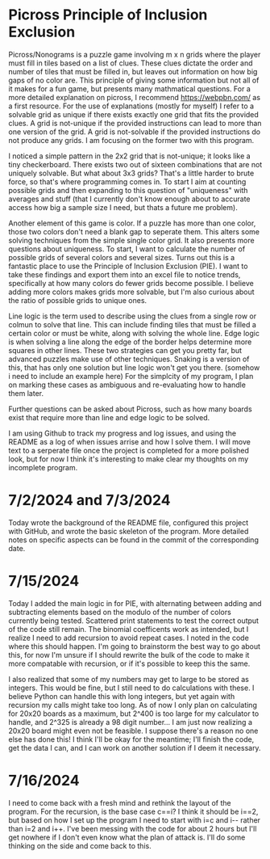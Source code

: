 # Picross Principle of Inclusion Exclusion
Picross/Nonograms is a puzzle game involving m x n grids where the player must fill in tiles based on a list of clues. These clues dictate the order and number of tiles that must be filled in, but leaves out information on how big gaps of no color are. This principle of giving some information but not all of it makes for a fun game, but presents many mathmatical questions. For a more detailed explanation on picross, I recommend https://webpbn.com/ as a first resource. For the use of explanations (mostly for myself) I refer to a solvable grid as unique if there exists exactly one grid that fits the provided clues. A grid is not-unique if the provided instructions can lead to more than one version of the grid. A grid is not-solvable if the provided instructions do not produce any grids. I am focusing on the former two with this program.

I noticed a simple pattern in the 2x2 grid that is not-unique; it looks like a tiny checkerboard. There exists two out of sixteen combinations that are not uniquely solvable. But what about 3x3 grids? That's a little harder to brute force, so that's where programming comes in. To start I aim at counting possible grids and then expanding to this question of "uniqueness" with averages and stuff (that I currently don't know enough about to accurate access how big a sample size I need, but thats a future me problem).

Another element of this game is color. If a puzzle has more than one color, those two colors don't need a blank gap to seperate them. This alters some solving techniques from the simple single color grid. It also presents more questions about uniqueness. To start, I want to calculate the number of possible grids of several colors and several sizes. Turns out this is a fantastic place to use the Principle of Inclusion Exclusion (PIE). I want to take these findings and export them into an excel file to notice trends, specifically at how many colors do fewer grids become possible. I believe adding more colors makes grids more solvable, but I'm also curious about the ratio of possible grids to unique ones. 

Line logic is the term used to describe using the clues from a single row or colmun to solve that line. This can include finding tiles that must be filled a certain color or must be white, along with solving the whole line. Edge logic is when solving a line along the edge of the border helps determine more squares in other lines. These two strategies can get you pretty far, but advanced puzzles make use of other techniques. Snaking is a version of this, that has only one solution but line logic won't get you there. (somehow i need to include an example here) For the simplcity of my program, I plan on marking these cases as ambiguous and re-evaluating how to handle them later. 

Further questions can be asked about Picross, such as how many boards exist that require more than line and edge logic to be solved. 

I am using Github to track my progress and log issues, and using the README as a log of when issues arrise and how I solve them. I will move text to a serperate file once the project is completed for a more polished look, but for now I think it's interesting to make clear my thoughts on my incomplete program.

# 7/2/2024 and 7/3/2024

Today wrote the background of the README file, configured this project with GitHub, and wrote the basic skeleton of the program. More detailed notes on specific aspects can be found in the commit of the corresponding date.

# 7/15/2024

Today I added the main logic in for PIE, with alternating between adding and subtracting elements based on the modulo of the number of colors currently being tested. Scattered print statements to test the correct output of the code still remain. The binomial coefficents work as intended, but I realize I need to add recursion to avoid repeat cases. I noted in the code where this should happen. I'm going to brainstorm the best way to go about this, for now I'm unsure if I should rewrite the bulk of the code to make it more compatable with recursion, or if it's possible to keep this the same.

I also realized that some of my numbers may get to large to be stored as integers. This would be fine, but I still need to do calculations with these. I believe Python can handle this with long integers, but yet again with recursion my calls might take too long. As of now I only plan on calculating for 20x20 boards as a maximum, but 2^400 is too large for my calculator to handle, and 2^325 is already a 98 digit number... I am just now realizing a 20x20 board might even not be feasible. I suppose there's a reason no one else has done this! I think I'll be okay for the meantime; I'll finish the code, get the data I can, and I can work on another solution if I deem it necessary. 

# 7/16/2024

I need to come back with a fresh mind and rethink the layout of the program. For the recursion, is the base case c==i? I think it should be i==2, but based on how I set up the program I need to start with i=c and i-- rather than i=2 and i++. I've been messing with the code for about 2 hours but I'll get nowhere if I don't even know what the plan of attack is. I'll do some thinking on the side and come back to this.
